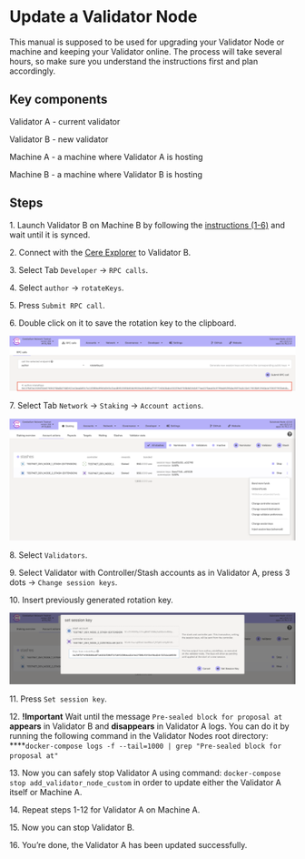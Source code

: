 # Update a Validator Node

This manual is supposed to be used for upgrading your Validator Node or machine and keeping your Validator online. The process will take several hours, so make sure you understand the instructions first and plan accordingly.

## Key components

Validator A - current validator

Validator B - new validator

Machine A - a machine where Validator A is hosting

Machine B - a machine where Validator B is hosting

## Steps

1\. Launch Validator B on Machine B by following the [instructions (1-6)](https://cere-network.gitbook.io/cere-network/node/install-and-update/start-a-node) and wait until it is synced.

2\. Connect with the [Cere Explorer](https://explorer.cere.network/) to Validator B.

3\. Select Tab `Developer` -> `RPC calls`.

4\. Select `author` -> `rotateKeys`.

5\. Press `Submit RPC call`.

6\. Double click on it to save the rotation key to the clipboard.

![](../../.gitbook/assets/0.png)

7\. Select Tab `Network` -> `Staking` -> `Account actions`.

![](../../.gitbook/assets/1.png)

8\. Select `Validators`.

9\. Select Validator with Controller/Stash accounts as in Validator A, press 3 dots -> `Change session keys`.

10\. Insert previously generated rotation key.

![](../../.gitbook/assets/2.png)

11\. Press `Set session key`.

12\. **!Important** Wait until the message `Pre-sealed block for proposal at` **appears** in Validator B and **disappears** in Validator A logs. You can do it by running the following command in the Validator Nodes root directory:\
\*\*\*\*`docker-compose logs -f --tail=1000 | grep "Pre-sealed block for proposal at"`

13\. Now you can safely stop Validator A using command: `docker-compose stop add_validator_node_custom` in order to update either the Validator A itself or Machine A.

14\. Repeat steps 1-12 for Validator A on Machine A.

15\. Now you can stop Validator B.

16\. You’re done, the Validator A has been updated successfully.
